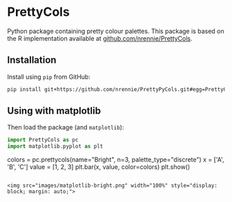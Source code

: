 # PrettyCols

Python package containing pretty colour palettes. This package is based on the R implementation available at [github.com/nrennie/PrettyCols](https://github.com/nrennie/PrettyCols).

## Installation

Install using `pip` from GitHub:

```bash
pip install git+https://github.com/nrennie/PrettyPyCols.git#egg=PrettyCols
```

## Using with matplotlib

Then load the package (and `matplotlib`):

```python
import PrettyCols as pc
import matplotlib.pyplot as plt
```

colors = pc.prettycols(name="Bright", n=3, palette_type="discrete")
x = ['A', 'B', 'C']
value = [1, 2, 3]
plt.bar(x, value, color=colors)
plt.show()
```

<img src="images/matplotlib-bright.png" width="100%" style="display: block; margin: auto;">
